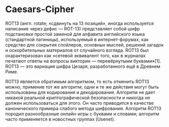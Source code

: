 # Caesars-Cipher

ROT13 (англ. rotate; «сдвинуть на 13 позиций», иногда используется написание через дефис — ROT-13) представляет собой шифр подстановки простой заменой для алфавита английского языка (стандартной латиницы), используемый в интернет-форумах, как средство для сокрытия спойлеров, основных мыслей, решений загадок и оскорбительных материалов от случайного взгляда. ROT13 был охарактеризован как «сетевой эквивалент того, как в журналах печатают ответы на вопросы викторин — перевёрнутыми буквами»[1]. ROT13 — это вариация шифра Цезаря, разработанного ещё в Древнем Риме.

ROT13 является обратимым алгоритмом, то есть отменить ROT13 можно, применив тот же алгоритм; одни и те же действия могут быть использованы для кодирования и декодирования. Алгоритм не дает никакой реальной криптографической безопасности и никогда не должен использоваться для этого. Он часто приводится в качестве канонического примера слабого метода шифрования. Алгоритм ROT13 породил разнообразные онлайн-игры с буквами и словами; алгоритм часто применяется в новостных группах (Usenet).
